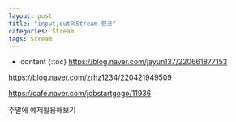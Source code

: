 ```yaml
---
layout: post
title: "input,out의Stream 링크"
categories: Stream
tags: Stream
---
```

* content
{:toc}
https://blog.naver.com/jayun137/220661877153



https://blog.naver.com/zrhz1234/220421949509



https://cafe.naver.com/jobstartgogo/11936

 

주말에 예제활용해보기